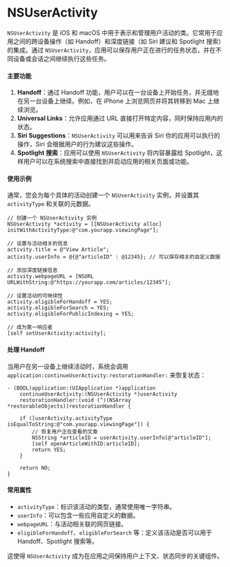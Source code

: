 # NSUserActivity

`NSUserActivity` 是 iOS 和 macOS 中用于表示和管理用户活动的类。它常用于应用之间的跨设备操作（如 Handoff）和深度链接（如 Siri 建议和 Spotlight 搜索）的集成。通过 `NSUserActivity`，应用可以保存用户正在进行的任务状态，并在不同设备或会话之间继续执行这些任务。

#### 主要功能

1. **Handoff**：通过 Handoff 功能，用户可以在一台设备上开始任务，并无缝地在另一台设备上继续。例如，在 iPhone 上浏览网页并将其转移到 Mac 上继续浏览。
2. **Universal Links**：允许应用通过 URL 直接打开特定内容，同时保持应用内的状态。
3. **Siri Suggestions**：`NSUserActivity` 可以用来告诉 Siri 你的应用可以执行的操作，Siri 会根据用户的行为建议这些操作。
4. **Spotlight 搜索**：应用可以使用 `NSUserActivity` 将内容暴露给 Spotlight，这样用户可以在系统搜索中直接找到并启动应用的相关页面或功能。

#### 使用示例

通常，您会为每个具体的活动创建一个 `NSUserActivity` 实例，并设置其 `activityType` 和关联的元数据。

```objc
// 创建一个 NSUserActivity 实例
NSUserActivity *activity = [[NSUserActivity alloc] initWithActivityType:@"com.yourapp.viewingPage"];

// 设置与活动相关的信息
activity.title = @"View Article";
activity.userInfo = @{@"articleID" : @12345}; // 可以保存相关的自定义数据

// 添加深度链接信息
activity.webpageURL = [NSURL URLWithString:@"https://yourapp.com/articles/12345"];

// 设置活动的可继续性
activity.eligibleForHandoff = YES;
activity.eligibleForSearch = YES;
activity.eligibleForPublicIndexing = YES;

// 成为第一响应者
[self setUserActivity:activity];
```

#### 处理 Handoff

当用户在另一设备上继续活动时，系统会调用 `application:continueUserActivity:restorationHandler:` 来恢复状态：

```objc
- (BOOL)application:(UIApplication *)application
    continueUserActivity:(NSUserActivity *)userActivity
    restorationHandler:(void (^)(NSArray *restorableObjects))restorationHandler {
    
    if ([userActivity.activityType isEqualToString:@"com.yourapp.viewingPage"]) {
        // 恢复用户正在查看的文章
        NSString *articleID = userActivity.userInfo[@"articleID"];
        [self openArticleWithID:articleID];
        return YES;
    }
    
    return NO;
}
```

#### 常用属性

* `activityType`：标识该活动的类型，通常使用唯一字符串。
* `userInfo`：可以包含一些应用自定义的数据。
* `webpageURL`：与活动相关联的网页链接。
* `eligibleForHandoff`、`eligibleForSearch` 等：定义该活动是否可以用于 Handoff、Spotlight 搜索等。

这使得 `NSUserActivity` 成为在应用之间保持用户上下文、状态同步的关键组件。
